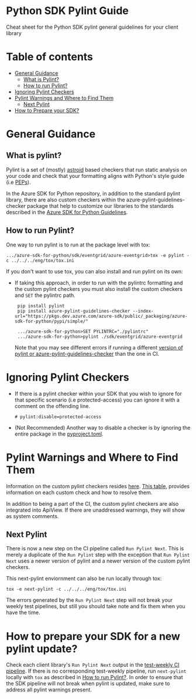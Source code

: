 # Python SDK Pylint Guide

Cheat sheet for the Python SDK pylint general guidelines for your client library 

# Table of contents
  - [General Guidance](#general-guidance)
    - [What is Pylint?](#what-is-pylint)
    - [How to run Pylint?](#how-to-run-pylint)
  - [Ignoring Pylint Checkers](#ignoring-pylint-checkers)
  - [Pylint Warnings and Where to Find Them](#pylint-warnings-and-where-to-find-them)
    - [Next Pylint](#next-pylint)
  - [How to Prepare your SDK?](#how-to-prepare-your-sdk-for-a-new-pylint-update)


# General Guidance 

## What is pylint?

Pylint is a set of (mostly) [astroid](https://pylint.pycqa.org/projects/astroid/en/latest/index.html) based checkers that run static analysis on your code and check that your formatting aligns with Python's style guide (i.e [PEPs](https://peps.python.org/)). 

In the Azure SDK for Python repository, in addition to the standard pylint library, there are also custom checkers within the azure-pylint-guidelines-checker package that help to customize our libraries to the standards described in the [Azure SDK for Python Guidelines](https://guidelinescollab.github.io/azure-sdk/python_introduction.html).

## How to run Pylint?

One way to run pylint is to run at the package level with tox:

    .../azure-sdk-for-python/sdk/eventgrid/azure-eventgrid>tox -e pylint -c ../../../eng/tox/tox.ini

If you don't want to use tox, you can also install and run pylint on its own:

 - If taking this approach, in order to run with the pylintrc formatting and the custom pylint checkers you must also install the custom checkers and `SET` the pylintrc path. 

        pip install pylint
        pip install azure-pylint-guidelines-checker --index-url="https://pkgs.dev.azure.com/azure-sdk/public/_packaging/azure-sdk-for-python/pypi/simple/"

        .../azure-sdk-for-python>SET PYLINTRC="./pylintrc"
        .../azure-sdk-for-python>pylint ./sdk/eventgrid/azure-eventgrid

    Note that you may see different errors if running a different [version of pylint or azure-pylint-guidelines-checker](https://github.com/Azure/azure-sdk-for-python/blob/fdf7c49ea760b1e1698ebbbac48794e8382d8de5/eng/tox/tox.ini#L90) than the one in CI.
  

# Ignoring Pylint Checkers

- If there is a pylint checker within your SDK that you wish to ignore for that specific scenario (i.e protected-access) you can ignore it with a comment on the offending line.

    `# pylint:disable=protected-access`  
    
- (Not Recommended) Another way to disable a checker is by ignoring the entire package in the [pyproject.toml](https://github.com/Azure/azure-sdk-for-python/blob/main/doc/eng_sys_checks.md#the-pyprojecttoml).


# Pylint Warnings and Where to Find Them 

Information on the custom pylint checkers resides [here](https://github.com/Azure/azure-sdk-tools/blob/main/tools/pylint-extensions/azure-pylint-guidelines-checker/README.md). [This table](https://github.com/Azure/azure-sdk-tools/blob/main/tools/pylint-extensions/azure-pylint-guidelines-checker/README.md#rules-list), provides information on each custom check and how to resolve them. 

In addition to being a part of the CI, the custom pylint checkers are also integrated into ApiView. If there are unaddressed warnings, they will show as system comments. 

## Next Pylint

There is now a new step on the CI pipeline called `Run Pylint Next`. This is merely a duplicate of the `Run Pylint` step with the exception that `Run Pylint Next` uses a newer version of pylint and a newer version of the custom pylint checkers.

This next-pylint enviornment can also be run locally through tox:

    tox -e next-pylint -c ../../../eng/tox/tox.ini

The errors generated by the `Run Pylint Next` step will not break your weekly test pipelines, but still you should take note and fix them when you have the time. 

# How to prepare your SDK for a new pylint update?

Check each client library's `Run Pylint Next` output in the [test-weekly CI pipeline](https://dev.azure.com/azure-sdk/internal/_build?pipelineNameFilter=python%20*%20tests-weekly). If there is no corresponding test-weekly pipeline, run `next-pylint` locally with `tox` as described in [How to run Pylint?](#how-to-run-pylint). In order to ensure that the SDK pipeline will not break when pylint is updated, make sure to address all pylint warnings present. 
